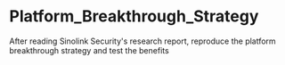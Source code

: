 # Platform_Breakthrough_Strategy
After reading Sinolink Security's research report, reproduce the platform breakthrough strategy and test the benefits
